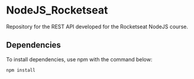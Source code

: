 # NodeJS_Rocketseat

Repository for the REST API developed for the Rocketseat NodeJS course.

## Dependencies
To install dependencies, use npm with the command below:
```bash
npm install
```
